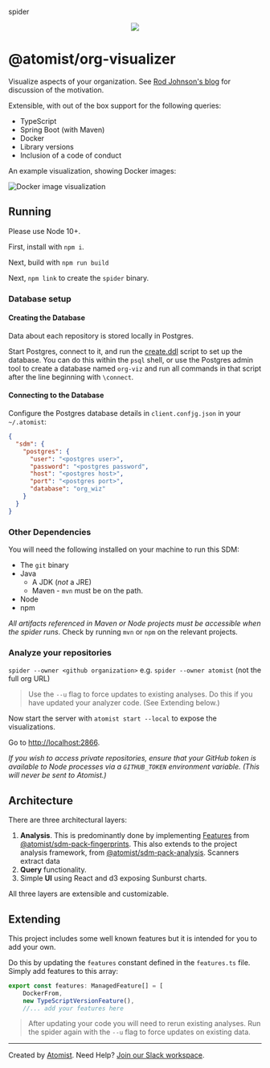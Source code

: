 spider<p align="center">
  <img src="https://images.atomist.com/sdm/SDM-Logo-Dark.png">
</p>

# @atomist/org-visualizer

Visualize aspects of your organization. See [Rod Johnson's blog](https://blog.atomist.com/this-will-surprise-you/) for discussion of the motivation.

Extensible, with out of the box
support for the following queries:

- TypeScript
- Spring Boot (with Maven)
- Docker
- Library versions
- Inclusion of a code of conduct

An example visualization, showing Docker images:

![Docker image visualization](images/dockerImageSunburst.png "Docker image skew")

## Running

Please use Node 10+.

First, install with `npm i`.

Next, build with `npm run build`

Next, `npm link` to create the `spider` binary.

### Database setup

#### Creating the Database

Data about each repository is stored locally in Postgres.

Start Postgres, connect to it, and run the [create.ddl](ddl/create.ddl) script to set up the database. You can do this within the `psql` shell, or use the Postgres admin tool to create a database named `org-viz` and run all commands in that script after the line beginning with `\connect`.

#### Connecting to the Database

Configure the Postgres database details in `client.confjg.json` in your `~/.atomist`:

```json
{
  "sdm": {
    "postgres": {
      "user": "<postgres user>",
      "password": "<postgres password",
      "host": "<postgres host>",
      "port": "<postgres port>",
      "database": "org_wiz"
    }
  }
}
```

### Other Dependencies

You will need the following installed on your machine to run this SDM:

- The `git` binary
- Java
	- A JDK (*not* a JRE)
	- 	Maven - `mvn` must be on the path. 
- Node
- npm

 _All artifacts referenced in Maven or Node projects must be accessible when the spider runs_. Check by running `mvn` or `npm` on the relevant projects.

### Analyze your repositories

`spider --owner <github organization>` e.g. `spider --owner atomist` (not the full org URL)

>Use the `--u` flag to force updates to existing analyses. Do this if you have updated your analyzer code. (See Extending below.) 

Now start the server with `atomist start --local` to expose the visualizations.

Go to [http://localhost:2866](http://localhost:2866).

_If you wish to access private repositories, ensure that your GitHub token is available to 
Node processes via a `GITHUB_TOKEN` environment variable. (This will
never be sent to Atomist.)_

## Architecture

There are three architectural layers:

1. **Analysis**. This is predominantly done by implementing [Features](https://github.com/atomist/sdm-pack-fingerprints/blob/95f2213759de26e6fe6a6e78edff8b36fa357f08/lib/machine/Feature.ts#L131) from [@atomist/sdm-pack-fingerprints](https://github.com/atomist/sdm-pack-fingerprints). This also extends to the project analysis framework, from [@atomist/sdm-pack-analysis](https://github.com/atomist/sdm-pack-analysis). Scanners extract data
2. **Query** functionality.
3. Simple **UI** using React and d3 exposing Sunburst charts.

All three layers are extensible and customizable.

## Extending

This project includes some well known features but it is intended for you to add your own.

Do this by updating the `features` constant defined in the `features.ts` file. Simply add features to this array:

```typescript
export const features: ManagedFeature[] = [
    DockerFrom,
    new TypeScriptVersionFeature(),
    //... add your features here
```

>After updating your code you will need to rerun existing analyses. Run the spider again with the `--u` flag to force updates on existing data.

-----

Created by [Atomist][atomist].
Need Help?  [Join our Slack workspace][slack].

[atomist]: https://atomist.com/ (Atomist - How Teams Deliver Software)
[slack]: https://join.atomist.com/ (Atomist Community Slack)
